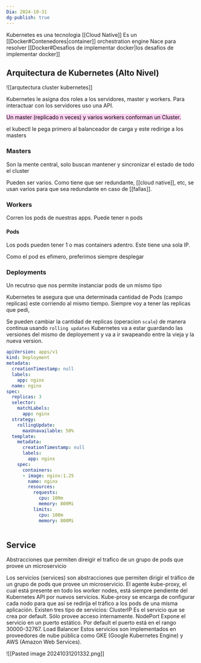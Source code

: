 ```yaml
---
Dia: 2024-10-31
dg-publish: true
---
```

Kubernetes es una tecnologia [[Cloud Native]]
Es un [[Docker#Contenedores|container]] orchestration engine
Nace para resolver [[Docker#Desafios de implementar docker|los desafios de implementar docker]]

## Arquitectura de Kubernetes (Alto Nivel)
![[arqutectura cluster kubernetes]]

Kubernetes le asigna dos roles a los servidores, master y workers.
Para interactuar con los servidores uso una API.

<mark style="background: #FFB8EBA6;">Un master (replicado n veces) y varios workers conforman un Cluster.</mark>


el kubectl le pega primero al balanceador de carga y este redirige a los masters


### Masters
Son la mente central, solo buscan mantener y sincronizar el estado de todo el cluster

Pueden ser varios. Como tiene que ser redundante, [[cloud native]], etc, se usan varios para que sea redundante en caso de [[fallas]].

### Workers 

Corren los pods de nuestras apps. Puede tener n pods

#### Pods

Los pods pueden tener 1 o mas containers adentro. Este tiene una sola IP.

Como el pod es efimero, preferimos siempre desplegar 

### Deployments 
Un recutrso que nos permite instanciar pods de un mismo tipo 

Kubernetes te asegura que una determinada cantidad de Pods (campo replicas) este corriendo al mismo tiempo. Siempre voy a tener las replicas que pedi, 

Se pueden cambiar la cantidad de replicas (operacion `scale`) de manera continua usando `rolling updates`
Kubernetes va a estar guardando las versiones del mismo de deployement y va a ir swapeando entre la vieja y la nueva version.
```YAML
apiVersion: apps/v1
kind: Deployment
metadata:
  creationTimestamp: null
  labels:
    app: nginx
  name: nginx
spec:
  replicas: 3
  selector:
    matchLabels:
      app: nginx
  strategy:
    rollingUpdate:
      maxUnavailable: 50%
  template:
    metadata:
      creationTimestamp: null
      labels:
        app: nginx
    spec:
      containers:
      - image: nginx:1.25
        name: nginx
        resources:
          requests:
            cpu: 100m
            memory: 800Mi
          limits:
            cpu: 100m
            memory: 800Mi
                            
```




## Service 
Abstracciones que permiten direigir el trafico de un grupo de pods que provee un microservicio

Los servicios (services) son abstracciones que permiten dirigir el tráfico de un grupo de pods que provee un microservicio.
El agente kube-proxy, el cual está presente en todo los worker nodes, está siempre pendiente del Kubernetes API por nuevos servicios.
Kube-proxy se encarga de configurar cada nodo para que así se redirija el tráfico a los pods de una misma aplicación.
Existen tres tipo de servicios:
ClusterIP
Es el servicio que se crea por default. Sólo provee acceso internamente.
NodePort
Expone el servicio en un puerto estático. Por default el puerto está en el rango 30000-32767.
Load Balancer
Estos servicios son implementados en proveedores de nube pública como GKE (Google Kubernetes Engine) y AWS (Amazon Web Services).



![[Pasted image 20241031201332.png]]
